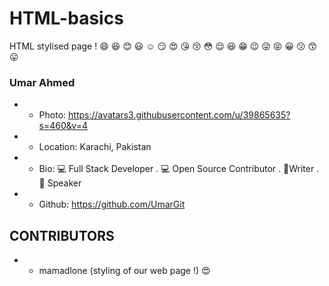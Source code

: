 # HTML-basics
HTML stylised page !
😄 😆 😊 😃 ☺️ 😏 😍 😘 😚 😳 😌 😆 😁 😉 😜 😝 😀 😗 😙 😛

### Umar Ahmed
+ - Photo: https://avatars3.githubusercontent.com/u/39865635?s=460&v=4
+ - Location: Karachi, Pakistan
+ - Bio: 💻 Full Stack Developer . 💻 Open Source Contributor . 📝Writer . 🎤 Speaker 
+ - Github: https://github.com/UmarGit


## CONTRIBUTORS
+ - mamadlone (styling of our web page !) 😍 
